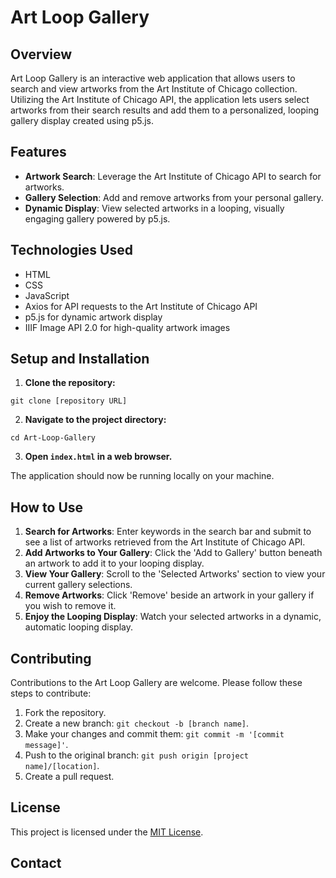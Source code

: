 # Art Loop Gallery

## Overview

Art Loop Gallery is an interactive web application that allows users to search and view artworks from the Art Institute of Chicago collection. Utilizing the Art Institute of Chicago API, the application lets users select artworks from their search results and add them to a personalized, looping gallery display created using p5.js.

## Features

- **Artwork Search**: Leverage the Art Institute of Chicago API to search for artworks.
- **Gallery Selection**: Add and remove artworks from your personal gallery.
- **Dynamic Display**: View selected artworks in a looping, visually engaging gallery powered by p5.js.

## Technologies Used

- HTML
- CSS
- JavaScript
- Axios for API requests to the Art Institute of Chicago API
- p5.js for dynamic artwork display
- IIIF Image API 2.0 for high-quality artwork images

## Setup and Installation

1. **Clone the repository:**

```console
git clone [repository URL]
```

2. **Navigate to the project directory:**

```console
cd Art-Loop-Gallery
```

3. **Open `index.html` in a web browser.**

The application should now be running locally on your machine.

## How to Use

1. **Search for Artworks**: Enter keywords in the search bar and submit to see a list of artworks retrieved from the Art Institute of Chicago API.
2. **Add Artworks to Your Gallery**: Click the 'Add to Gallery' button beneath an artwork to add it to your looping display.
3. **View Your Gallery**: Scroll to the 'Selected Artworks' section to view your current gallery selections.
4. **Remove Artworks**: Click 'Remove' beside an artwork in your gallery if you wish to remove it.
5. **Enjoy the Looping Display**: Watch your selected artworks in a dynamic, automatic looping display.

## Contributing

Contributions to the Art Loop Gallery are welcome. Please follow these steps to contribute:

1. Fork the repository.
2. Create a new branch: `git checkout -b [branch name]`.
3. Make your changes and commit them: `git commit -m '[commit message]'`.
4. Push to the original branch: `git push origin [project name]/[location]`.
5. Create a pull request.

## License

This project is licensed under the [MIT License](LICENSE.md).

## Contact
